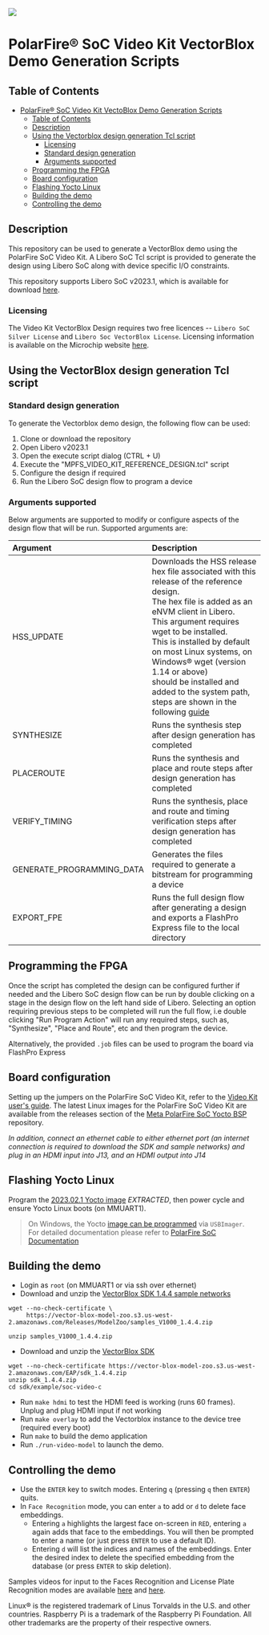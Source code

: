 ![](media/demo.gif)

# PolarFire&reg; SoC Video Kit VectorBlox Demo Generation Scripts

## Table of Contents

- [PolarFire&reg; SoC Video Kit VectoBlox Demo Generation Scripts](#polarfire-soc-video-kit-vectorblox-demo-generation-scripts)
  - [Table of Contents](#table-of-contents)
  - [Description](#description)
  - [Using the Vectorblox design generation Tcl script](#using-the-reference-design-generation-tcl-script)
    - [Licensing](#licensing)
    - [Standard design generation](#standard-design-generation)
    - [Arguments supported](#arguments-supported)
  - [Programming the FPGA](#programming-the-fpga)
  - [Board configuration](#board-configuration)
  - [Flashing Yocto Linux](#flashing-yocto-linux)
  - [Building the demo](#demo-building)
  - [Controlling the demo](#demo-controlling)

<a name="description"></a>
## Description

This repository can be used to generate a VectorBlox demo using the PolarFire SoC Video Kit. A Libero SoC Tcl script is provided to generate the design using Libero SoC along with device specific I/O constraints.

This repository supports Libero SoC v2023.1, which is available for download [here](https://www.microsemi.com/product-directory/design-resources/1750-libero-soc#downloads).

<a name="licensing"></a>
### Licensing

The Video Kit VectorBlox Design requires two free licences -- `Libero SoC Silver License` and `Libero Soc VectorBlox License`. Licensing information is available on the Microchip website [here](https://www.microchip.com/en-us/products/fpgas-and-plds/fpga-and-soc-design-tools/fpga/licensing).

<a name="using-the-vectorblox-design-generation-tcl-script"></a>
## Using the VectorBlox design generation Tcl script

<a name="standard-design-generation"></a>
### Standard design generation

To generate the Vectorblox demo design, the following flow can be used:

1. Clone or download the repository
2. Open Libero v2023.1
3. Open the execute script dialog (CTRL + U)
4. Execute the "MPFS_VIDEO_KIT_REFERENCE_DESIGN.tcl" script
5. Configure the design if required
6. Run the Libero SoC design flow to program a device

<a name="arguments-supported"></a>
### Arguments supported

Below arguments are supported to modify or configure aspects of the design flow that will be run. Supported arguments are:

| Argument                  | Description                                                                                                                                |
| :------------------------ | :------------------------------------------------------------------------------------------------------------------------------------------|
| HSS_UPDATE                | Downloads the HSS release hex file associated with this release of the reference design. <br>The hex file is added as an eNVM client in Libero. <br>This argument requires wget to be installed. <br>This is installed by default on most Linux systems, on Windows® wget (version 1.14 or above) <br>should be installed and added to the system path, steps are shown in the following [guide](https://www.addictivetips.com/windows-tips/install-and-use-wget-in-windows-10/) |
| SYNTHESIZE                | Runs the synthesis step after design generation has completed                                                         |
| PLACEROUTE                | Runs the synthesis and place and route steps after design generation has completed                                    |
| VERIFY_TIMING             | Runs the synthesis, place and route and timing verification steps after design generation has completed               |
| GENERATE_PROGRAMMING_DATA | Generates the files required to generate a bitstream for programming a device                                         |
| EXPORT_FPE                | Runs the full design flow after generating a design and exports a FlashPro Express file to the local directory                              |

<a name="programming-the-fpga"></a>
## Programming the FPGA

Once the script has completed the design can be configured further if needed and the Libero SoC design flow can be run by double clicking on a stage in the design flow on the left hand side of Libero. Selecting an option requiring previous steps to be completed will run the full flow, i.e double clicking "Run Program Action" will run any required steps, such as, "Synthesize", "Place and Route", etc and then program the device.

Alternatively, the provided `.job` files can be used to program the board via FlashPro Express 

<a name="board-configuration"></a>
## Board configuration

Setting up the jumpers on the PolarFire SoC Video Kit, refer to the [Video Kit user's guide](https://mi-v-ecosystem.github.io/redirects/boards-mpfs-sev-kit-sev-kit-user-guide).
The latest Linux images for the PolarFire SoC Video Kit are available from the releases section of the [Meta PolarFire SoC Yocto BSP](https://mi-v-ecosystem.github.io/redirects/releases-meta-polarfire-soc-yocto-bsp) repository.

*In addition, connect an ethernet cable to either ethernet port (an internet connection is required to download the SDK and sample networks) and plug in an HDMI input into J13, and an HDMI output into J14*

<a name="flashing-yocto-linux"></a>
## Flashing Yocto Linux

Program the [2023.02.1 Yocto image](https://github.com/polarfire-soc/meta-polarfire-soc-yocto-bsp/releases/download/v2023.02.1/core-image-minimal-dev-mpfs-video-kit-20230328105837.rootfs.wic.gz) *EXTRACTED*, then power cycle and ensure Yocto Linux boots (on MMUART1).

> On Windows, the Yocto [image can be programmed](https://github.com/polarfire-soc/polarfire-soc-documentation/blob/master/reference-designs-fpga-and-development-kits/updating-mpfs-kit.md#programming-a-linux-image) via `USBImager`.  
> For detailed documentation please refer to [PolarFire SoC Documentation](https://github.com/polarfire-soc/polarfire-soc-documentation)

<a name="demo-building"></a>
## Building the demo

- Login as `root` (on MMUART1 or via ssh over ethernet)
- Download and unzip the [VectorBlox SDK 1.4.4 sample networks](https://vector-blox-model-zoo.s3.us-west-2.amazonaws.com/Releases/ModelZoo/samples_V1000_1.4.4.zip)    

```
wget --no-check-certificate \
     https://vector-blox-model-zoo.s3.us-west-2.amazonaws.com/Releases/ModelZoo/samples_V1000_1.4.4.zip

unzip samples_V1000_1.4.4.zip
```

- Download and unzip the [VectorBlox SDK](https://vector-blox-model-zoo.s3.us-west-2.amazonaws.com/EAP/sdk_1.4.4.zip)    

```
wget --no-check-certificate https://vector-blox-model-zoo.s3.us-west-2.amazonaws.com/EAP/sdk_1.4.4.zip
unzip sdk_1.4.4.zip
cd sdk/example/soc-video-c
```
- Run `make hdmi` to test the HDMI feed is working (runs 60 frames). Unplug and plug HDMI input if not working 
- Run `make overlay` to add the Vectorblox instance to the device tree (required every boot)
- Run `make` to build the demo application
- Run `./run-video-model` to launch the demo.


<a name="demo-controlling"></a>
## Controlling the demo

- Use the `ENTER` key to switch modes. Entering `q` (pressing `q` then `ENTER`) quits.
- In `Face Recognition` mode, you can enter `a` to add or `d` to delete face embeddings.
    - Entering `a` highlights the largest face on-screen in `RED`, entering `a` again adds that face to the embeddings. You will then be prompted to enter a name (or just press `ENTER` to use a default ID).
    - Entering `d` will list the indices and names of the embeddings. Enter the desired index to delete the specified embedding from the database (or press `ENTER` to skip deletion).


Samples videos for input to the Faces Recognition and License Plate Recognition modes are available [here](https://vector-blox-model-zoo.s3.us-west-2.amazonaws.com/Releases/SampleFaces.mp4) and [here](https://vector-blox-model-zoo.s3.us-west-2.amazonaws.com/Releases/SamplePlates.mp4).


Linux® is the registered trademark of Linus Torvalds in the U.S. and other countries.
Raspberry Pi is a trademark of the Raspberry Pi Foundation.
All other trademarks are the property of their respective owners.
